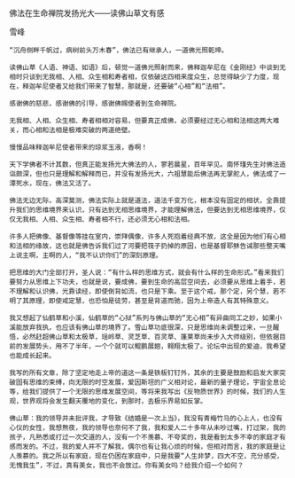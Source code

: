 佛法在生命禅院发扬光大——读佛山草文有感

雪峰


    “沉舟侧畔千帆过，病树前头万木春”，佛法已有继承人，一道佛光照乾坤。

    读佛山草《人语、神语、如语》后，顿觉一道佛光照射而来，佛释迦牟尼在《金刚经》中谈到无相时只谈到无我相、人相、众生相和寿者相，仅依破这四相来度众生，总觉得缺少了力度，现在，释迦牟尼使者又给我们带来了智慧，那就是，还要破“心相”和“法相”。

    感谢佛的慈悲，感谢佛的引导，感谢佛赐使者到生命禅院。

    无我相、人相、众生相、寿者相相对容易，但要真正成佛，必须要经过无心相和法相这两大难关，而心相和法相是极难突破的两道绝壁。

    慢慢品味释迦牟尼使者带来的琼浆玉液，香啊！

    天下学佛者不计其数，但真正能发扬光大佛法的人，寥若晨星，百年罕见。南怀瑾先生对佛法造诣颇深，但也只是理解和解释而已，并没有发扬光大，六祖慧能后佛法再无掌舵人，佛法成了一潭死水，现在，佛法又活了。

    佛法无边无际，高深莫测，佛法实际上就是道法，道法千变万化，根本没有固定的相状，全靠提升我们的思维境界来认识，只有达到无相思维境界，才能理解佛法，但要达到无相思维境界，仅仅无我相、人相、众生相、寿者相不行，还必须无心相和法相。

    许多人把佛像、基督像等挂在室内，崇拜偶像，许多人死抱着经典不放，这全是因为他们有心相和法相的缘故，这也就是佛告诉我们过了河要把筏子扔掉的原因，也是基督耶稣告诫那些整天嘴上说主啊，主啊的人，“我不认识你们”的深刻原理。

    把思维的大门全部打开，圣人说：“有什么样的思维方式，就会有什么样的生命形式。”看来我们要努力从思维上下功夫，也就是说，要成佛，要到生命的高层空间去，必须要从思维上着手，若不理解和认识佛，光靠读经，即使倒背如流，也只是下乘。至于这个戒，那个定，另个慧，若不明了其原理，即使戒定慧，也恐怕是徒劳，甚至是背道而驰，因为上帝造人有其特殊意义。

    我又想起了仙鹤草和小溪，仙鹤草的“心狱”系列与佛山草的“无心相”有异曲同工之妙，如果小溪能放弃我执，也应该有佛山草的境界了。雪山草功底很深，只是思维尚未调整过来，一旦醒悟，必然赶超佛山草和太极草，瑶岭草、灵芝草、百灵草、蓬莱草尚未步入大师级别，但依据目前的发展势头，用不了半年，一个个就可以鲲鹏展翅，翱翔太极了。论坛中出现的爱迪，我希望也能成长起来。

    我写的所有文章，除了坚定地走上帝的道这一条是铁板钉钉外，其余的主要是鼓励和启发大家突破固有思维的束缚，向无限的时空发展，爱因斯坦的广义相对论，最新的量子理论，宇宙全息论等，给我们提供了一个无限的思维发展空间，等将来我写出《反物质世界》的时候，我们的人生观，世界观将会发生翻天覆地的变化，到那时，去极乐界易如反掌。

    佛山草：我的领导并未批评我，才导致《结婚是一次上当》，我没有青梅竹马的心上人，也没有心仪的女性，我想熬夜，我的领导也奈何不了我，我和爱人二十多年从未吵过嘴，打过架，我的孩子，凡熟悉或打过一次交道的人，没有一个不羡慕、不夸奖的，我是看到太多不幸的家庭才有感而发的。不过，我的爱人并不了解我，偶尔也有让我心烦的时候，但相对而言，我的家庭是让人羡慕的。我之所以有家庭，现在仍困在家庭中，只是我要“人生非梦，四大不空，充分感受，无愧我生”，不过，真有美女，我也不会放过。你有美女吗？给我介绍一个如何？



